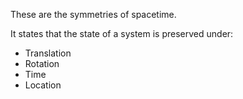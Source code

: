 These are the symmetries of spacetime.

It states that the state of a system is preserved under:
- Translation
- Rotation
- Time
- Location